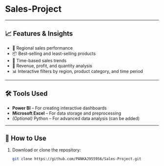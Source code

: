 ﻿# Sales-Project

---

## 📈 Features & Insights

- 📍 Regional sales performance
- 📦 Best-selling and least-selling products
- 📆 Time-based sales trends
- 🧮 Revenue, profit, and quantity analysis
- 📊 Interactive filters by region, product category, and time period

---

## 🛠️ Tools Used

- **Power BI** – For creating interactive dashboards
- **Microsoft Excel** – For data storage and preprocessing
- *(Optional)* Python – For advanced data analysis (can be added)

---

## 🚀 How to Use

1. Download or clone the repository:
   ```bash
   git clone https://github.com/PANKAJ955956/Sales-Project.git

